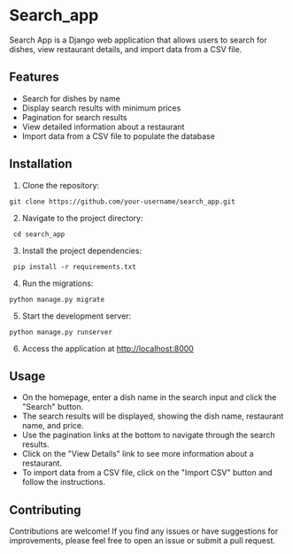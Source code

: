 # Search_app

Search App is a Django web application that allows users to search for dishes, view restaurant details, and import data from a CSV file.

## Features

- Search for dishes by name
- Display search results with minimum prices
- Pagination for search results
- View detailed information about a restaurant
- Import data from a CSV file to populate the database

## Installation

1. Clone the repository:
```
git clone https://github.com/your-username/search_app.git
```

2. Navigate to the project directory:
```
 cd search_app
```

3. Install the project dependencies:
```
 pip install -r requirements.txt
```

4. Run the migrations:
```
python manage.py migrate
```

5. Start the development server:
```
python manage.py runserver
```

6. Access the application at [http://localhost:8000](http://localhost:8000)

## Usage

- On the homepage, enter a dish name in the search input and click the "Search" button.
- The search results will be displayed, showing the dish name, restaurant name, and price.
- Use the pagination links at the bottom to navigate through the search results.
- Click on the "View Details" link to see more information about a restaurant.
- To import data from a CSV file, click on the "Import CSV" button and follow the instructions.

## Contributing

Contributions are welcome! If you find any issues or have suggestions for improvements, please feel free to open an issue or submit a pull request.

